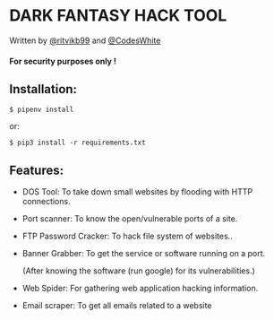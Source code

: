 # DARK FANTASY HACK TOOL
Written by [@ritvikb99](https://github.com/ritvikb99) and [@CodesWhite](https://github.com/codeswhite)

#### For security purposes only !

## Installation:

    $ pipenv install
or:

	$ pip3 install -r requirements.txt

## Features:
- DOS Tool: To take down small websites by flooding with HTTP connections.
  
- Port scanner: To know the open/vulnerable ports of a site.
  
- FTP Password Cracker: To hack file system of websites..
  
- Banner Grabber: To get the service or software running on a port.
  
    (After knowing the software (run google) for its vulnerabilities.)
    
- Web Spider: For gathering web application hacking information.
  
- Email scraper: To get all emails related to a website
